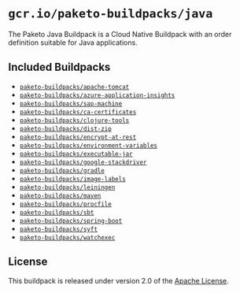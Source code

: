 # `gcr.io/paketo-buildpacks/java`
The Paketo Java Buildpack is a Cloud Native Buildpack with an order definition suitable for Java applications.

## Included Buildpacks
* [`paketo-buildpacks/apache-tomcat`](https://github.com/paketo-buildpacks/apache-tomcat)
* [`paketo-buildpacks/azure-application-insights`](https://github.com/paketo-buildpacks/azure-application-insights)
* [`paketo-buildpacks/sap-machine`](https://github.com/paketo-buildpacks/sap-machine)
* [`paketo-buildpacks/ca-certificates`](https://github.com/paketo-buildpacks/ca-certificates)
* [`paketo-buildpacks/clojure-tools`](https://github.com/paketo-buildpacks/clojure-tools)
* [`paketo-buildpacks/dist-zip`](https://github.com/paketo-buildpacks/dist-zip)
* [`paketo-buildpacks/encrypt-at-rest`](https://github.com/paketo-buildpacks/encrypt-at-rest)
* [`paketo-buildpacks/environment-variables`](https://github.com/paketo-buildpacks/environment-variables)
* [`paketo-buildpacks/executable-jar`](https://github.com/paketo-buildpacks/executable-jar)
* [`paketo-buildpacks/google-stackdriver`](https://github.com/paketo-buildpacks/google-stackdriver)
* [`paketo-buildpacks/gradle`](https://github.com/paketo-buildpacks/gradle)
* [`paketo-buildpacks/image-labels`](https://github.com/paketo-buildpacks/image-labels)
* [`paketo-buildpacks/leiningen`](https://github.com/paketo-buildpacks/leiningen)
* [`paketo-buildpacks/maven`](https://github.com/paketo-buildpacks/maven)
* [`paketo-buildpacks/procfile`](https://github.com/paketo-buildpacks/procfile)
* [`paketo-buildpacks/sbt`](https://github.com/paketo-buildpacks/sbt)
* [`paketo-buildpacks/spring-boot`](https://github.com/paketo-buildpacks/spring-boot)
* [`paketo-buildpacks/syft`](https://github.com/paketo-buildpacks/syft)
* [`paketo-buildpacks/watchexec`](https://github.com/paketo-buildpacks/watchexec)

## License
This buildpack is released under version 2.0 of the [Apache License][a].

[a]: http://www.apache.org/licenses/LICENSE-2.0
